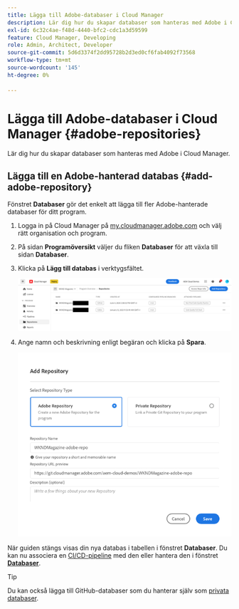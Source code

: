 ```yaml
---
title: Lägga till Adobe-databaser i Cloud Manager
description: Lär dig hur du skapar databaser som hanteras med Adobe i Cloud Manager.
exl-id: 6c32c4ae-f48d-4440-bfc2-cdc1a3d59599
feature: Cloud Manager, Developing
role: Admin, Architect, Developer
source-git-commit: 5d6d3374f2dd95728b2d3ed0cf6fab4092f73568
workflow-type: tm+mt
source-wordcount: '145'
ht-degree: 0%

---
```


# Lägga till Adobe-databaser i Cloud Manager {#adobe-repositories}

Lär dig hur du skapar databaser som hanteras med Adobe i Cloud Manager.

## Lägga till en Adobe-hanterad databas {#add-adobe-repository}

Fönstret **Databaser** gör det enkelt att lägga till fler Adobe-hanterade databaser för ditt program.

1. Logga in på Cloud Manager på [my.cloudmanager.adobe.com](https://my.cloudmanager.adobe.com/) och välj rätt organisation och program.

1. På sidan **Programöversikt** väljer du fliken **Databaser** för att växla till sidan **Databaser**.

1. Klicka på **Lägg till databas** i verktygsfältet.

   ![Knappen Lägg till databas](assets/add-repository.png)

1. Ange namn och beskrivning enligt begäran och klicka på **Spara**.

   ![Dialogrutan Lägg till databas](assets/add-adobe-repository.png)

När guiden stängs visas din nya databas i tabellen i fönstret **Databaser**. Du kan nu associera en [CI/CD-pipeline](/help/implementing/cloud-manager/configuring-pipelines/introduction-ci-cd-pipelines.md) med den eller hantera den i fönstret [**Databaser**](managing-repositories.md).

>[!TIP]
>
>Du kan också lägga till GitHub-databaser som du hanterar själv som [privata databaser](private-repositories.md).
